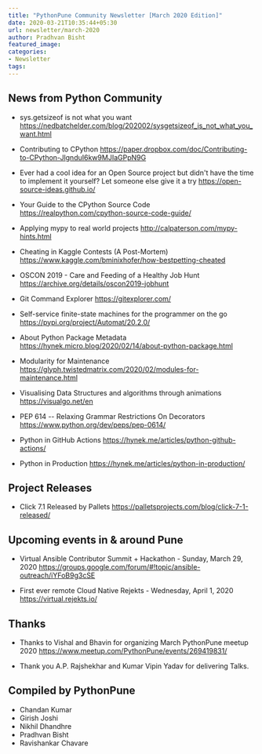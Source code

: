 ```yaml
---
title: "PythonPune Community Newsletter [March 2020 Edition]"
date: 2020-03-21T10:35:44+05:30
url: newsletter/march-2020
author: Pradhvan Bisht
featured_image:
categories:
- Newsletter
tags:
---
```


## News from Python Community
<!-- Add selected news links from the latest issue:
https://github.com/pythonpune/meetup-talks/issues?q=is:issue+is:open+label:newsletter
-->

* sys.getsizeof is not what you want https://nedbatchelder.com/blog/202002/sysgetsizeof_is_not_what_you_want.html

* Contributing to CPython https://paper.dropbox.com/doc/Contributing-to-CPython-JlgnduI6kw9MJIaGPpN9G

* Ever had a cool idea for an Open Source project but didn't have the time to implement it yourself? Let someone else give it a try  https://open-source-ideas.github.io/

* Your Guide to the CPython Source Code  https://realpython.com/cpython-source-code-guide/

* Applying mypy to real world projects http://calpaterson.com/mypy-hints.html

* Cheating in Kaggle Contests (A Post-Mortem) https://www.kaggle.com/bminixhofer/how-bestpetting-cheated

* OSCON 2019 - Care and Feeding of a Healthy Job Hunt https://archive.org/details/oscon2019-jobhunt

* Git Command Explorer  https://gitexplorer.com/

* Self-service finite-state machines for the programmer on the go https://pypi.org/project/Automat/20.2.0/

* About Python Package Metadata https://hynek.micro.blog/2020/02/14/about-python-package.html

* Modularity for Maintenance https://glyph.twistedmatrix.com/2020/02/modules-for-maintenance.html

* Visualising Data Structures and algorithms through animations https://visualgo.net/en

* PEP 614 -- Relaxing Grammar Restrictions On Decorators https://www.python.org/dev/peps/pep-0614/ 

* Python in GitHub Actions https://hynek.me/articles/python-github-actions/

* Python in Production  https://hynek.me/articles/python-in-production/

## Project Releases
<!-- Add link to any project started by community members (not limited
to PythonPune) -->

* Click 7.1 Released by Pallets https://palletsprojects.com/blog/click-7-1-released/

## Upcoming events in & around Pune
<!-- Add link to upcoming workshops, conferences (can be from other
places around the world) -->

* Virtual Ansible Contributor Summit + Hackathon - Sunday, March 29, 2020 
https://groups.google.com/forum/#!topic/ansible-outreach/iYFoB9g3cSE

* First ever remote Cloud Native Rejekts - Wednesday, April 1, 2020
https://virtual.rejekts.io/

## Thanks

* Thanks to Vishal and Bhavin for organizing March PythonPune meetup 2020 https://www.meetup.com/PythonPune/events/269419831/

* Thank you A.P. Rajshekhar and Kumar Vipin Yadav for delivering Talks.

## Compiled by PythonPune

* Chandan Kumar
* Girish Joshi
* Nikhil Dhandhre
* Pradhvan Bisht
* Ravishankar Chavare

